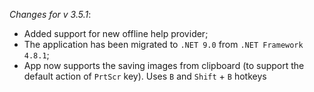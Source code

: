 _Changes for v 3.5.1_:
- Added support for new offline help provider;
- The application has been migrated to `.NET 9.0` from `.NET Framework 4.8.1`;
- App now supports the saving images from clipboard (to support the default action of `PrtScr` key). Uses `B` and `Shift` + `B` hotkeys

